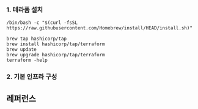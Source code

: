 

### 1. 테라폼 설치 ###

```
/bin/bash -c "$(curl -fsSL https://raw.githubusercontent.com/Homebrew/install/HEAD/install.sh)"

brew tap hashicorp/tap
brew install hashicorp/tap/terraform
brew update
brew upgrade hashicorp/tap/terraform
terraform -help
```

### 2. 기본 인프라 구성 ###



## 레퍼런스 ##
